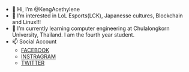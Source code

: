 - 👋 Hi, I’m @KengAcethylene
- 👀 I’m interested in LoL Esports(LCK), Japanesse cultures, Blockchain and Linux!!!
- 🌱 I’m currently learning computer engineering at Chulalongkorn University, Thailand. I am the fourth year student.
- 📫 Social Account
  - [FACEBOOK](https://www.facebook.com/chanchai.rattanasiwakoon/)
  - [INSTRAGRAM](https://www.instagram.com/keng_acethylene/)
  - [TWITTER](https://twitter.com/keng_acethylene)

<!---
KengAcethylene/KengAcethylene is a ✨ special ✨ repository because its `README.md` (this file) appears on your GitHub profile.
You can click the Preview link to take a look at your changes.
--->
